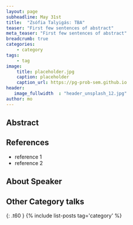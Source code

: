 ```yaml
---
layout: page
subheadline: May 31st
title:  "Zsófia Talyigás: TBA"
teaser: "First few sentences of abstract"
meta_teaser: "First few sentences of abstract"
breadcrumb: true
categories:
    - category
tags:
    - tag
image:
    title: placeholder.jpg
    caption: placeholder
    caption_url: https://pg-prob-sem.github.io
header:
   image_fullwidth  : "header_unsplash_12.jpg"
author: mo
---
```


## Abstract

## References

* reference 1
* reference 2

## About Speaker


## Other Category talks
{: .t60 }
{% include list-posts tag='category' %}



